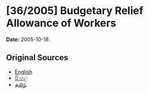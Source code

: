 # [36/2005] Budgetary Relief Allowance of Workers

**Date:** 2005-10-18

## Original Sources

- [English](https://documents.gov.lk/view/acts/2005/10/36-2005_E.pdf)
- [සිංහල](https://documents.gov.lk/view/acts/2005/10/36-2005_S.pdf)
- [தமிழ்](https://documents.gov.lk/view/acts/2005/10/36-2005_T.pdf)
